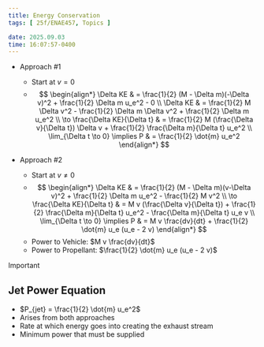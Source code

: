 ```yaml
---
title: Energy Conservation
tags: [ 25f/ENAE457, Topics ]

date: 2025.09.03
time: 16:07:57-0400
---
```


- Approach #1
    - Start at $v = 0$
    - $$
        \begin{align*}
            \Delta KE & = \frac{1}{2} (M - \Delta m)(-\Delta v)^2 + \frac{1}{2} \Delta m u_e^2 - 0 \\
            \Delta KE & = \frac{1}{2} M \Delta v^2 - \frac{1}{2} \Delta m \Delta v^2 + \frac{1}{2} \Delta m u_e^2 \\
            \to \frac{\Delta KE}{\Delta t} & = \frac{1}{2} M (\frac{\Delta  v}{\Delta t}) \Delta v + \frac{1}{2} \frac{\Delta m}{\Delta t} u_e^2 \\
            \lim_{\Delta t \to 0} \implies P & = \frac{1}{2} \dot{m} u_e^2
        \end{align*}
        $$

- Approach #2
    - Start at $v \neq 0$
    - $$
        \begin{align*}
            \Delta KE & = \frac{1}{2} (M - \Delta m)(v-\Delta v)^2 + \frac{1}{2} \Delta m u_e^2 - \frac{1}{2} M v^2 \\
            \to \frac{\Delta KE}{\Delta t} & = M v (\frac{\Delta  v}{\Delta t}) + \frac{1}{2} \frac{\Delta m}{\Delta t} u_e^2 - \frac{\Delta m}{\Delta t} u_e v \\
            \lim_{\Delta t \to 0} \implies P & = M v \frac{dv}{dt} + \frac{1}{2} \dot{m} u_e (u_e - 2 v)
        \end{align*}
        $$
    - Power to Vehicle: $M v \frac{dv}{dt}$
    - Power to Propellant: $\frac{1}{2} \dot{m} u_e (u_e - 2 v)$

> [!IMPORTANT]
> ## Jet Power Equation
> - $P_{jet} = \frac{1}{2} \dot{m} u_e^2$
> - Arises from both approaches
> - Rate at which energy goes into creating the exhaust stream
> - Minimum power that must be supplied
